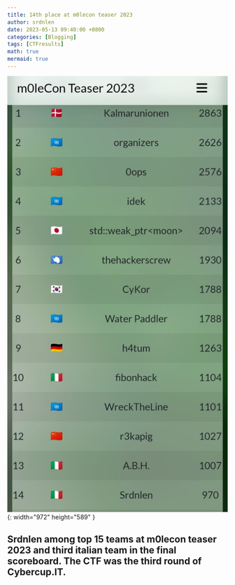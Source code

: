 ```yaml
---
title: 14th place at m0lecon teaser 2023
author: srdnlen
date: 2023-05-13 09:40:00 +0800
categories: [Blogging]
tags: [CTFresults]
math: true
mermaid: true
---
```

![m0lecon teaser 2023 scoreboard](/postsimg/m0lecon23score.jpg){: width="972" height="589" }

Srdnlen among top 15 teams at m0lecon teaser 2023 and third italian team in the final scoreboard. The CTF was the third round of Cybercup.IT.
---
